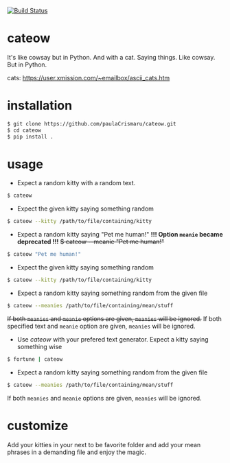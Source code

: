 [![Build Status](https://travis-ci.org/paulaCrismaru/cateow.svg?branch=master)](https://travis-ci.org/paulaCrismaru/cateow)
# cateow
It's like cowsay but in Python. And with a cat. Saying things. Like cowsay. But in Python.

cats: https://user.xmission.com/~emailbox/ascii_cats.htm

# installation
```sh
$ git clone https://github.com/paulaCrismaru/cateow.git
$ cd cateow
$ pip install .
```

# usage
- Expect a random kitty with a random text.
```sh
$ cateow
```
- Expect the given kitty saying something random
```sh
$ cateow --kitty /path/to/file/containing/kitty
```
- Expect a random kitty saying "Pet me human!"
**!!! Option `meanie` became deprecated !!!**
~~$ cateow --meanie "Pet me human!"~~
```sh
$ cateow "Pet me human!"
```
- Expect the given kitty saying something random
```sh
$ cateow --kitty /path/to/file/containing/kitty
```
- Expect a random kitty saying something random from the given file
```sh
$ cateow --meanies /path/to/file/containing/mean/stuff
```
~~If both `meanies` and `meanie` options are given, `meanies` will be ignored.~~
If both specified text and `meanie` option are given, `meanies` will be ignored.

- Use _cateow_ with your prefered text generator. Expect a kitty saying something wise
```sh
$ fortune | cateow
```
- Expect a random kitty saying something random from the given file
```sh
$ cateow --meanies /path/to/file/containing/mean/stuff
```

If both `meanies` and `meanie` options are given, `meanies` will be ignored.

# customize
Add your kitties in your next to be favorite folder and add your mean phrases in a demanding file and enjoy the magic.
